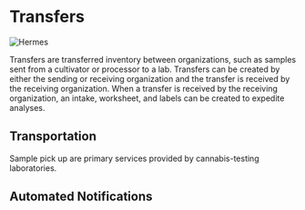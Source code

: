 # Transfers

![Hermes]()

Transfers are transferred inventory between organizations, such as samples sent from a cultivator or processor to a lab. Transfers can be created by either the sending or receiving organization and the transfer is received by the receiving organization. When a transfer is received by the receiving organization, an intake, worksheet, and labels can be created to expedite analyses.

## Transportation

Sample pick up are primary services provided by cannabis-testing laboratories.

## Automated Notifications

